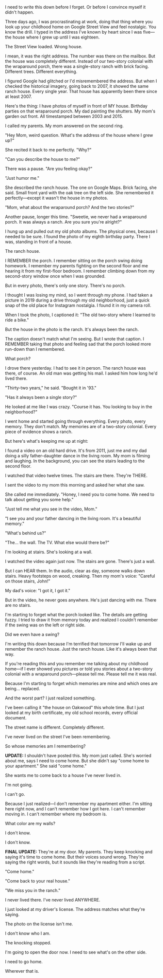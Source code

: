 

I need to write this down before I forget. Or before I convince myself it didn't happen.

Three days ago, I was procrastinating at work, doing that thing where you look up your childhood home on Google Street View and feel nostalgic. You know the drill. I typed in the address I've known by heart since I was five—the house where I grew up until I was eighteen.

The Street View loaded. Wrong house.

I mean, it was the right address. The number was there on the mailbox. But the house was completely different. Instead of our two-story colonial with the wraparound porch, there was a single-story ranch with brick facing. Different trees. Different everything.

I figured Google had glitched or I'd misremembered the address. But when I checked the historical imagery, going back to 2007, it showed the same ranch house. Every single year. That house has apparently been there since at least 2007.

Here's the thing: I have photos of myself in front of MY house. Birthday parties on that wraparound porch. My dad painting the shutters. My mom's garden out front. All timestamped between 2003 and 2015.

I called my parents. My mom answered on the second ring.

"Hey Mom, weird question. What's the address of the house where I grew up?"

She recited it back to me perfectly. "Why?"

"Can you describe the house to me?"

There was a pause. "Are you feeling okay?"

"Just humor me."

She described the ranch house. The one on Google Maps. Brick facing, she said. Small front yard with the oak tree on the left side. She remembered it perfectly—except it wasn't the house in my photos.

"Mom, what about the wraparound porch? And the two stories?"

Another pause, longer this time. "Sweetie, we never had a wraparound porch. It was always a ranch. Are you sure you're alright?"

I hung up and pulled out my old photo albums. The physical ones, because I needed to be sure. I found the photo of my eighth birthday party. There I was, standing in front of a house.

The ranch house.

I REMEMBER the porch. I remember sitting on the porch swing doing homework. I remember my parents fighting on the second floor and me hearing it from my first-floor bedroom. I remember climbing down from my second-story window once when I was grounded.

But in every photo, there's only one story. There's no porch.

I thought I was losing my mind, so I went through my phone. I had taken a picture in 2019 during a drive through my old neighborhood, just a quick snap of the old place for Instagram nostalgia. I found it in my camera roll.

When I took the photo, I captioned it: "The old two-story where I learned to ride a bike."

But the house in the photo is the ranch. It's always been the ranch.

The caption doesn't match what I'm seeing. But I wrote that caption. I REMEMBER taking that photo and feeling sad that the porch looked more run-down than I remembered.

What porch?

I drove there yesterday. I had to see it in person. The ranch house was there, of course. An old man was getting his mail. I asked him how long he'd lived there.

"Thirty-two years," he said. "Bought it in '93."

"Has it always been a single story?"

He looked at me like I was crazy. "Course it has. You looking to buy in the neighborhood?"

I went home and started going through everything. Every photo, every memory. They don't match. My memories are of a two-story colonial. Every piece of evidence shows a ranch.

But here's what's keeping me up at night:

I found a video on an old hard drive. It's from 2011, just me and my dad doing a silly father-daughter dance in the living room. My mom is filming and laughing. In the background, you can see the stairs leading to the second floor.

I watched that video twelve times. The stairs are there. They're THERE.

I sent the video to my mom this morning and asked her what she saw.

She called me immediately. "Honey, I need you to come home. We need to talk about getting you some help."

"Just tell me what you see in the video, Mom."

"I see you and your father dancing in the living room. It's a beautiful memory."

"What's behind us?"

"The... the wall. The TV. What else would there be?"

I'm looking at stairs. She's looking at a wall.

I watched the video again just now. The stairs are gone. There's just a wall.

But I can HEAR them. In the audio, clear as day, someone walks down stairs. Heavy footsteps on wood, creaking. Then my mom's voice: "Careful on those stairs, John!"

My dad's voice: "I got it, I got it."

But in the video, he never goes anywhere. He's just dancing with me. There are no stairs.

I'm starting to forget what the porch looked like. The details are getting fuzzy. I tried to draw it from memory today and realized I couldn't remember if the swing was on the left or right side.

Did we even have a swing?

I'm writing this down because I'm terrified that tomorrow I'll wake up and remember the ranch house. Just the ranch house. Like it's always been that way.

If you're reading this and you remember me talking about my childhood home—if I ever showed you pictures or told you stories about a two-story colonial with a wraparound porch—please tell me. Please tell me it was real.

Because I'm starting to forget which memories are mine and which ones are being... replaced.

And the worst part? I just realized something.

I've been calling it "the house on Oakwood" this whole time. But I just looked at my birth certificate, my old school records, every official document.

The street name is different. Completely different.

I've never lived on the street I've been remembering.

So whose memories am I remembering?

**UPDATE:** I shouldn't have posted this. My mom just called. She's worried about me, says I need to come home. But she didn't say "come home to your apartment." She said "come home."

She wants me to come back to a house I've never lived in.

I'm not going.

I can't go.

Because I just realized—I don't remember my apartment either. I'm sitting here right now, and I can't remember how I got here. I can't remember moving in. I can't remember where my bedroom is.

What color are my walls?

I don't know.

I don't know.

**FINAL UPDATE:** They're at my door. My parents. They keep knocking and saying it's time to come home. But their voices sound wrong. They're saying the right words, but it sounds like they're reading from a script.

"Come home."

"Come back to your real house."

"We miss you in the ranch."

I never lived there. I've never lived ANYWHERE.

I just looked at my driver's license. The address matches what they're saying.

The photo on the license isn't me.

I don't know who I am.

The knocking stopped.

I'm going to open the door now. I need to see what's on the other side.

I need to go home.

Wherever that is.